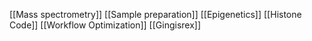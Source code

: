 [[Mass spectrometry]]
[[Sample preparation]]
[[Epigenetics]]
[[Histone Code]]
[[Workflow Optimization]]
[[Gingisrex]]
